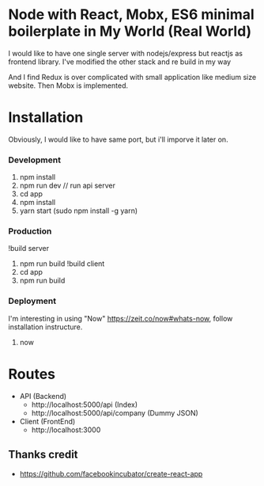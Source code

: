 # Node with React, Mobx, ES6 minimal boilerplate in My World (Real World)

I would like to have one single server with nodejs/express 
but reactjs as frontend library. I've modified the other stack and re build in my way

And I find Redux is over complicated with small application like medium size website.
Then Mobx is implemented.

# Installation 
Obviously, I would like to have same port, but i'll imporve it later on.
### Development
1. npm install
2. npm run dev // run api server
3. cd app 
4. npm install
5. yarn start (sudo npm install -g yarn)
### Production
!build server
1. npm run build
!build client
2. cd app 
3. npm run build

### Deployment
I'm interesting in using "Now" https://zeit.co/now#whats-now, follow installation instructure.
1. now

# Routes
 - API (Backend)
 	- http://localhost:5000/api (Index)
 	- http://localhost:5000/api/company (Dummy JSON)
 - Client (FrontEnd)
 	- http://localhost:3000

## Thanks credit
 - https://github.com/facebookincubator/create-react-app